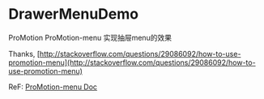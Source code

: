 DrawerMenuDemo
===

ProMotion ProMotion-menu 实现抽屉menu的效果


Thanks, [http://stackoverflow.com/questions/29086092/how-to-use-promotion-menu](http://stackoverflow.com/questions/29086092/how-to-use-promotion-menu)

ReF: [ProMotion-menu Doc](https://github.com/clearsightstudio/ProMotion-menu/blob/master/README.md)